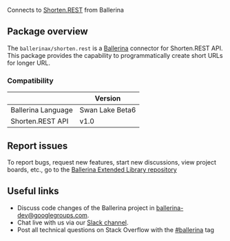 Connects to [Shorten.REST](https://docs.shorten.rest/) from Ballerina

## Package overview
The `ballerinax/shorten.rest` is a [Ballerina](https://ballerina.io/) connector for Shorten.REST API.
This package provides the capability to programmatically create short URLs for longer URL.

### Compatibility
|                    | Version         |
|--------------------|-----------------|
| Ballerina Language | Swan Lake Beta6 | 
| Shorten.REST API   | v1.0            |

## Report issues
To report bugs, request new features, start new discussions, view project boards, etc., go to the [Ballerina Extended Library repository](https://github.com/ballerina-platform/ballerina-extended-library)

## Useful links
- Discuss code changes of the Ballerina project in [ballerina-dev@googlegroups.com](mailto:ballerina-dev@googlegroups.com).
- Chat live with us via our [Slack channel](https://ballerina.io/community/slack/).
- Post all technical questions on Stack Overflow with the [#ballerina](https://stackoverflow.com/questions/tagged/ballerina) tag
